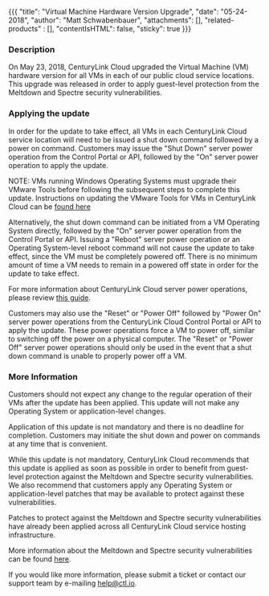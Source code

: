 {{{
	"title": "Virtual Machine Hardware Version Upgrade",
	"date": "05-24-2018",
	"author": "Matt Schwabenbauer",
	"attachments": [],
	"related-products" : [],
	"contentIsHTML": false,
	"sticky": true
}}}

### Description
On May 23, 2018, CenturyLink Cloud upgraded the Virtual Machine (VM) hardware version for all VMs in each of our public cloud service locations. This upgrade was released in order to apply guest-level protection from the Meltdown and Spectre security vulnerabilities.

### Applying the update

In order for the update to take effect, all VMs in each CenturyLink Cloud service location will need to be issued a shut down command followed by a power on command. Customers may issue the "Shut Down" server power operation from the Control Portal or API, followed by the "On" server power operation to apply the update.

NOTE: VMs running Windows Operating Systems must upgrade their VMware Tools before following the subsequent steps to complete this update. Instructions on updating the VMware Tools for VMs in CenturyLink Cloud can be [found here](./Self-Service-Updates-of-VMware-Tools.md)

Alternatively, the shut down command can be initiated from a VM Operating System directly, followed by the "On" server power operation from the Control Portal or API. Issuing a "Reboot" server power operation or an Operating System-level reboot command will not cause the update to take effect, since the VM must be completely powered off. There is no minimum amount of time a VM needs to remain in a powered off state in order for the update to take effect.

For more information about CenturyLink Cloud server power operations, please review [this guide](https://www.ctl.io/guides/servers/server-power-operations/).

Customers may also use the "Reset" or "Power Off" followed by "Power On" server power operations from the CenturyLink Cloud Control Portal or API to apply the update. These power operations force a VM to power off, similar to switching off the power on a physical computer. The "Reset" or "Power Off" server power operations should only be used in the event that a shut down command is unable to properly power off a VM.

### More Information

Customers should not expect any change to the regular operation of their VMs after the update has been applied. This update will not make any Operating System or application-level changes.

Application of this update is not mandatory and there is no deadline for completion. Customers may initiate the shut down and power on commands at any time that is convenient.

While this update is not mandatory, CenturyLink Cloud recommends that this update is applied as soon as possible in order to benefit from guest-level protection against the Meltdown and Spectre security vulnerabilities. We also recommend that customers apply any Operating System or application-level patches that may be available to protect against these vulnerabilities.

Patches to protect against the Meltdown and Spectre security vulnerabilities have already been applied across all CenturyLink Cloud service hosting infrastructure.

More information about the Meltdown and Spectre security vulnerabilities can be found [here](https://www.netformation.com/featured/notice-on-meltdown-and-spectre-vulnerability/).

If you would like more information, please submit a ticket or contact our support team by e-mailing help@ctl.io.
